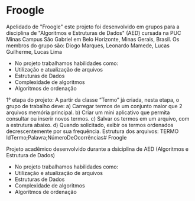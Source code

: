 # Froogle

Apelidado de "Froogle" este projeto foi desenvolvido em grupos para a disciplina de "Algoritmos e Estruturas de Dados" (AED) cursada na PUC Minas Campus São Gabriel em Belo Horizonte, Minas Gerais, Brasil. 
Os membros do grupo são: Diogo Marques, Leonardo Mamede, Lucas Guilherme, Lucas Lima

- No projeto trabalhamos habilidades como:
- Utilização e atualização de arquivos
- Estruturas de Dados
- Complexidade de algoritmos
- Algoritmos de ordenação

1° etapa do projeto:
A partir da classe “Termo” já criada, nesta etapa, o grupo de trabalho deve:
    a) Carregar termos de um conjunto maior que 2 arquivos memória principal.
    b) Criar um mini aplicativo que permita consultar ou inserir novos termos.
    c) Salvar os termos em um arquivo, com a estrutura abaixo.
    d) Quando solicitado, exibir os termos ordenados decrescentemente por sua frequência.
Estrutura dos arquivos:
    TERMO
    IdTermo;Palavra;NúmeroDeOcorrências# Froogle

Projeto acadêmico desenvolvido durante a dsiciplina de AED (Algoritmos e Estrutura de Dados)

- No projeto trabalhamos habilidades como:
- Utilização e atualização de arquivos
- Estruturas de Dados
- Complexidade de algoritmos
- Algoritmos de ordenação
